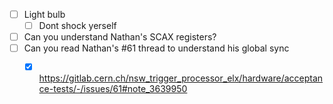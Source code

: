 - [ ] Light bulb
  - [ ] Dont shock yerself
- [ ] Can you understand Nathan's SCAX registers?
- [ ] Can you read Nathan's #61 thread to understand his global sync
  - [x] https://gitlab.cern.ch/nsw_trigger_processor_elx/hardware/acceptance-tests/-/issues/61#note_3639950
  
